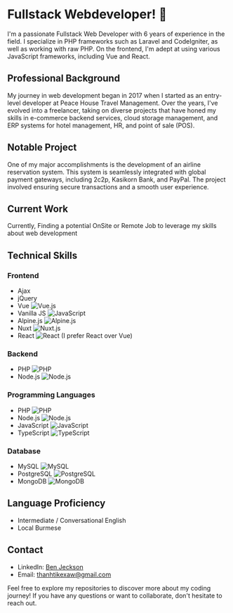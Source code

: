 # Fullstack Webdeveloper! 👋

I'm a passionate Fullstack Web Developer with 6 years of experience in the field. I specialize in PHP frameworks such as Laravel and CodeIgniter, as well as working with raw PHP. On the frontend, I'm adept at using various JavaScript frameworks, including Vue and React.

## Professional Background

My journey in web development began in 2017 when I started as an entry-level developer at Peace House Travel Management. Over the years, I've evolved into a freelancer, taking on diverse projects that have honed my skills in e-commerce backend services, cloud storage management, and ERP systems for hotel management, HR, and point of sale (POS).

## Notable Project

One of my major accomplishments is the development of an airline reservation system. This system is seamlessly integrated with global payment gateways, including 2c2p, Kasikorn Bank, and PayPal. The project involved ensuring secure transactions and a smooth user experience.

## Current Work

Currently, Finding a potential OnSite or Remote Job to leverage my skills about web development

## Technical Skills

### Frontend
- Ajax
- jQuery
- Vue ![Vue.js](https://img.shields.io/badge/-Vue.js-4FC08D?style=flat-square&logo=Vue.js&logoColor=white)
- Vanilla JS ![JavaScript](https://img.shields.io/badge/-JavaScript-F7DF1E?style=flat-square&logo=JavaScript&logoColor=black)
- Alpine.js ![Alpine.js](https://img.shields.io/badge/-Alpine.js-8BC0D0?style=flat-square&logo=Alpine.js&logoColor=white)
- Nuxt ![Nuxt.js](https://img.shields.io/badge/-Nuxt.js-00C58E?style=flat-square&logo=Nuxt.js&logoColor=white)
- React ![React](https://img.shields.io/badge/-React-61DAFB?style=flat-square&logo=React&logoColor=white) (I prefer React over Vue)

### Backend
- PHP ![PHP](https://img.shields.io/badge/-PHP-777BB4?style=flat-square&logo=PHP&logoColor=white)
- Node.js ![Node.js](https://img.shields.io/badge/-Node.js-339933?style=flat-square&logo=Node.js&logoColor=white)
### Programming Languages
- PHP ![PHP](https://img.shields.io/badge/-PHP-777BB4?style=flat-square&logo=PHP&logoColor=white)
- Node.js ![Node.js](https://img.shields.io/badge/-Node.js-339933?style=flat-square&logo=Node.js&logoColor=white)
- JavaScript ![JavaScript](https://img.shields.io/badge/-JavaScript-F7DF1E?style=flat-square&logo=JavaScript&logoColor=black)
- TypeScript ![TypeScript](https://img.shields.io/badge/-TypeScript-007ACC?style=flat-square&logo=TypeScript&logoColor=white)

### Database
- MySQL ![MySQL](https://img.shields.io/badge/-MySQL-4479A1?style=flat-square&logo=MySQL&logoColor=white)
- PostgreSQL ![PostgreSQL](https://img.shields.io/badge/-PostgreSQL-336791?style=flat-square&logo=PostgreSQL&logoColor=white)
- MongoDB ![MongoDB](https://img.shields.io/badge/-MongoDB-47A248?style=flat-square&logo=MongoDB&logoColor=white)

## Language Proficiency

- Intermediate / Conversational English
- Local Burmese

## Contact
- LinkedIn: [Ben Jeckson](https://www.linkedin.com/in/mr-ben-jeckson)
- Email: thanhtikexaw@gmail.com

Feel free to explore my repositories to discover more about my coding journey! If you have any questions or want to collaborate, don't hesitate to reach out.
